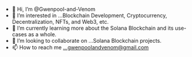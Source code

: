 - 👋 Hi, I’m @Gwenpool-and-Venom
- 👀 I’m interested in ...Blockchain Development, Cryptocurrency, Decentralization, NFTs, and Web3, etc.
- 🌱 I’m currently learning more about the Solana Blockchain and its use-cases as a whole.
- 💞️ I’m looking to collaborate on ...Solana Blockchain projects.
- 📫 How to reach me ...gwenpoolandvenom@gmail.com

<!---
Gwenpool-and-Venom/Gwenpool-and-Venom is a ✨ special ✨ repository because its `README.md` (this file) appears on your GitHub profile.
You can click the Preview link to take a look at your changes.
--->
